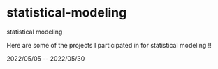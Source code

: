 # statistical-modeling
statistical modeling




Here are some of the projects I participated in for statistical modeling !!


2022/05/05 -- 2022/05/30
